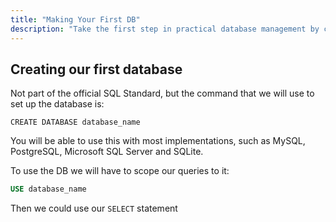 ```yaml
---
title: "Making Your First DB"
description: "Take the first step in practical database management by creating your first MySQL database. Explore the process of setting up a database, defining tables, and establishing relationships between them. Gain confidence in managing databases using one of the most popular relational database management systems."
---
```


## Creating our first database

Not part of the official SQL Standard, but the command that we will use to set up the database is:

```sqlC
CREATE DATABASE database_name
```

You will be able to use this with most implementations, such as MySQL, PostgreSQL, Microsoft SQL Server and SQLite.

To use the DB we will have to scope our queries to it:

```sql
USE database_name
```
Then we could use our `SELECT` statement




